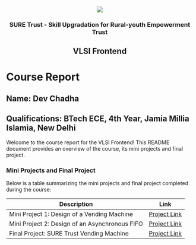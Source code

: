 <!-- PROJECT LOGO -->
<br />

<div align="center">
   <img src='https://user-images.githubusercontent.com/73131499/166115643-d3187f47-d38f-41b2-ae42-5ecbbc60de14.png' />


<h3 align="center">SURE Trust - Skill Upgradation for Rural-youth Empowerment Trust</h3>
  <h2> VLSI Frontend </h2>
</div>

# Course Report

## Name: Dev Chadha

## Qualifications: BTech ECE, 4th Year, Jamia Millia Islamia, New Delhi

Welcome to the course report for the VLSI Frontend! This README document provides an overview of the course, its mini projects and final project.

### Mini Projects and Final Project

Below is a table summarizing the mini projects and final project completed during the course:

| Description                               | Link                                    |
|-------------------------------------------|-----------------------------------------|
| Mini Project 1: Design of a Vending Machine     | [Project Link](https://github.com/devchadha-jmi/G11_VLSI/tree/main/Mini%20Projects/Dev%20Chadha/Minor_1)                         |
| Mini Project 2: Design of an Asynchronous FIFO | [Project Link](https://github.com/devchadha-jmi/G11_VLSI/tree/main/Mini%20Projects/Dev%20Chadha/Minor_2)                         |
| Final Project: SURE Trust Vending Machine    | [Project Link](https://github.com/devchadha-jmi/G11_VLSI/tree/main/Final%20Capstone%20Project/Dev%20Chadha)                         |
